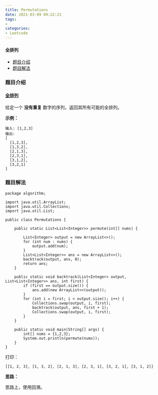 ```yaml
---
title: Permutations
date: 2021-03-09 09:22:21
tags:
- 
categories:
- Leetcode 
---
```




#### 全排列

- [题目介绍](https://yangtzeshore.github.io/2021/03/09/Permutations/#题目介绍)
- [题目解法](https://yangtzeshore.github.io/2021/03/09/Permutations/#题目解法)

### 题目介绍

#### [全排列](https://leetcode-cn.com/problems/permutations/)

给定一个 **没有重复** 数字的序列，返回其所有可能的全排列。

**示例：**

```
输入: [1,2,3]
输出:
[
  [1,2,3],
  [1,3,2],
  [2,1,3],
  [2,3,1],
  [3,1,2],
  [3,2,1]
]
```

### 题目解法

```
package algorithm;

import java.util.ArrayList;
import java.util.Collections;
import java.util.List;

public class Permutations {

    public static List<List<Integer>> permute(int[] nums) {

        List<Integer> output = new ArrayList<>();
        for (int num : nums) {
            output.add(num);
        }
        List<List<Integer>> ans = new ArrayList<>();
        backtrack(output, ans, 0);
        return ans;
    }

    public static void backtrack(List<Integer> output, List<List<Integer>> ans, int first) {
        if (first == output.size()) {
            ans.add(new ArrayList<>(output));
        }
        for (int i = first; i < output.size(); i++) {
            Collections.swap(output, i, first);
            backtrack(output, ans, first + 1);
            Collections.swap(output, i, first);
        }
    }

    public static void main(String[] args) {
        int[] nums = {1,2,3};
        System.out.println(permute(nums));
    }
}
```

打印：

```
[[1, 2, 3], [1, 3, 2], [2, 1, 3], [2, 3, 1], [3, 2, 1], [3, 1, 2]]
```

**思路：**

思路上，使用回溯。